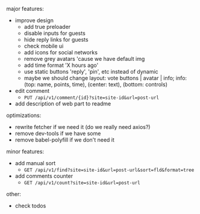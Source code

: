 major features:

- improve design
  - add true preloader
  - disable inputs for guests
  - hide reply links for guests
  - check mobile ui
  - add icons for social networks 
  - remove grey avatars 'cause we have default img
  - add time format 'X hours ago'
  - use static buttons 'reply', 'pin', etc instead of dynamic
  - maybe we should change layout: vote buttons | avatar | info; info: (top: name, points, time), (center: text), (bottom: controls)
- edit comment
  - `PUT /api/v1/comment/{id}?site=site-id&url=post-url`
- add description of web part to readme

optimizations:

- rewrite fetcher if we need it (do we really need axios?)
- remove dev-tools if we have some
- remove babel-polyfill if we don't need it
  
  
minor features:
  
- add manual sort
  - `GET /api/v1/find?site=site-id&url=post-url&sort=fld&format=tree`
- add comments counter
  - `GET /api/v1/count?site=site-id&url=post-url`


other:

- check todos
